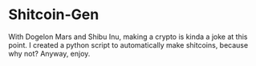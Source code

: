 # Shitcoin-Gen

With Dogelon Mars and Shibu Inu, making a crypto is kinda a joke at this point. 
I created a python script to automatically make shitcoins, because why not? Anyway, enjoy.
